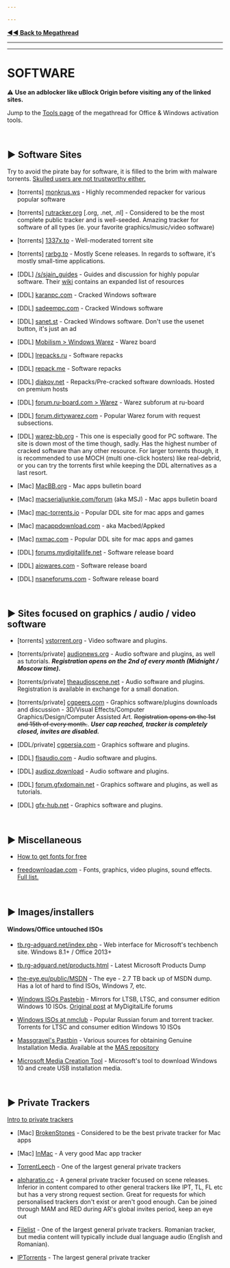 ---
---
[**◄◄ Back to Megathread**](https://www.reddit.com/r/Piracy/wiki/megathread)

---
---

# SOFTWARE

⚠️ **Use an adblocker like uBlock Origin before visiting any of the linked sites.**

Jump to the [Tools page](https://old.reddit.com/r/Piracy/wiki/megathread/tools) of the megathread for Office & Windows activation tools.

&nbsp;





## ► Software Sites

Try to avoid the pirate bay for software, it is filled to the brim with malware torrents. [Skulled users are not trustworthy either.](https://www.reddit.com/r/Piracy/comments/cxbn33/psa_ransomware_all_current_vegas_pro_17_torrents/)

* [torrents] [monkrus.ws](http://monkrus.ws/) - Highly recommended repacker for various popular software

* [torrents] [rutracker.org](http://rutracker.org/) [.org, .net, .nl] - Considered to be the most complete public tracker and is well-seeded. Amazing tracker for software of all types (ie. your favorite graphics/music/video software)

* [torrents] [1337x.to](https://1337x.to/) - Well-moderated torrent site

* [torrents] [rarbg.to](https://rarbg.to/) - Mostly Scene releases. In regards to software, it's mostly small-time applications.

* [DDL] [/s/sjain_guides](https://www.saidit.net/s/sjain_guides) - Guides and discussion for highly popular software. Their [wiki](https://saidit.net/s/sjain_guides/wiki/index) contains an expanded list of resources

* [DDL] [karanpc.com](https://karanpc.com/) - Cracked Windows software

* [DDL] [sadeempc.com](https://www.sadeempc.com/) - Cracked Windows software

* [DDL] [sanet.st](https://sanet.st) - Cracked Windows software. Don't use the usenet button, it's just an ad

* [DDL] [Mobilism > Windows Warez](https://forum.mobilism.org/viewforum.php?f=1073) - Warez board

* [DDL] [lrepacks.ru](https://lrepacks.ru/) - Software repacks

* [DDL] [repack.me](https://repack.me/) - Software repacks

* [DDL] [diakov.net](https://diakov.net/) - Repacks/Pre-cracked software downloads. Hosted on premium hosts

* [DDL] [forum.ru-board.com > Warez](http://forum.ru-board.com/forum.cgi?forum=35) - Warez subforum at ru-board

* [DDL] [forum.dirtywarez.com](https://forum.dirtywarez.com/) - Popular Warez forum with request subsections.

* [DDL] [warez-bb.org](http://warez-bb.org/) - This one is especially good for PC software. The site is down most of the time though, sadly. Has the highest number of cracked software than any other resource. For larger torrents though, it is recommended to use MOCH (multi one-click hosters) like real-debrid, or you can try the torrents first while keeping the DDL alternatives as a last resort.


* [Mac] [MacBB.org](https://macbb.org/) - Mac apps bulletin board

* [Mac] [macserialjunkie.com/forum](https://www.macserialjunkie.com/forum/) (aka MSJ) - Mac apps bulletin board

* [Mac] [mac-torrents.io](https://mac-torrents.io/) - Popular DDL site for mac apps and games

* [Mac] [macappdownload.com](https://www.macappdownload.com/) - aka Macbed/Appked

* [Mac] [nxmac.com](https://nxmac.com/) - Popular DDL site for mac apps and games

* [DDL] [forums.mydigitallife.net](https://forums.mydigitallife.net/) - Software release board

* [DDL] [aiowares.com](https://www.aiowares.com/) - Software release board

* [DDL] [nsaneforums.com](https://www.nsaneforums.com/) - Software release board


&nbsp;


## ► Sites focused on graphics / audio / video software

* [torrents] [vstorrent.org](https://vstorrent.org/) - Video software and plugins.

* [torrents/private] [audionews.org](https://audionews.org/) - Audio software and plugins, as well as tutorials. ***Registration opens on the 2nd of every month (Midnight / Moscow time).***

* [torrents/private] [theaudioscene.net](https://theaudioscene.net/) - Audio software and plugins. Registration is available in exchange for a small donation.

* [torrents/private] [cgpeers.com](https://www.cgpeers.com) - Graphics software/plugins downloads and discussion - 3D/Visual Effects/Computer Graphics/Design/Computer Assisted Art. ~~Registration opens on the 1st and 15th of every month.~~. ***User cap reached, tracker is completely closed, invites are disabled.***

* [DDL/private] [cgpersia.com](https://forum.cgpersia.com/) - Graphics software and plugins.

* [DDL] [flsaudio.com](https://flsaudio.com) - Audio software and plugins.

* [DDL] [audioz.download](https://audioz.download/) - Audio software and plugins.

* [DDL] [forum.gfxdomain.net](https://forum.gfxdomain.net/) - Graphics software and plugins, as well as tutorials.

* [DDL] [gfx-hub.net](https://gfx-hub.net/) - Graphics software and plugins.

&nbsp;





## ► Miscellaneous

* [How to get fonts for free](https://www.reddit.com/r/Piracy/comments/8tqfg6/how_to_download_paid_fonts_for_free/)

* [freedownloadae.com](https://freedownloadae.com/) - Fonts, graphics, video plugins, sound effects. [Full list.](https://i.imgur.com/kliyxvH.jpeg)

&nbsp;





## ► Images/installers

#### Windows/Office untouched ISOs

* [tb.rg-adguard.net/index.php](https://tb.rg-adguard.net/index.php) - Web interface for Microsoft's techbench site. Windows 8.1+ / Office 2013+
* [tb.rg-adguard.net/products.html](https://tb.rg-adguard.net/products.html) - Latest Microsoft Products Dump
* [the-eye.eu/public/MSDN](https://the-eye.eu/public/MSDN/) - The eye - 2.7 TB back up of MSDN dump. Has a lot of hard to find ISOs, Windows 7, etc.
* [Windows ISOs Pastebin](https://pastebin.com/ELUQdsvx) - Mirrors for LTSB, LTSC, and consumer edition Windows 10 ISOs. [Original post](https://forums.mydigitallife.net/threads/baidu-windows-10-all-languages-education-n-enterprise-n-pro-n-sl.64267/#post-1128431) at MyDigitalLife forums
* [Windows ISOs at nmclub](http://nnmclub.to/forum/viewforum.php?f=504) - Popular Russian forum and torrent tracker. Torrents for LTSC and consumer edition Windows 10 ISOs
* [Massgravel's Pastbin](https://pastebin.com/raw/jduBSazJ) - Various sources for obtaining Genuine Installation Media. Available at the [MAS repository](https://github.com/massgravel/Microsoft-Activation-Scripts/)
* [Microsoft Media Creation Tool](https://www.microsoft.com/en-us/software-download/windows10) - Microsoft's tool to download Windows 10 and create USB installation media.


&nbsp;




## ► Private Trackers

[Intro to private trackers](https://www.reddit.com/r/Piracy/wiki/guides/private_trackers)

* [Mac] [BrokenStones](https://brokenstones.club) - Considered to be the best private tracker for Mac apps

* [Mac] [InMac](https://inmac.org/login/) - A very good Mac app tracker

* [TorrentLeech](https://www.torrentleech.org/) - One of the largest general private trackers

* [alpharatio.cc](https://alpharatio.cc/) - A general private tracker focused on scene releases. Inferior in content compared to other general trackers like IPT, TL, FL etc but has a very strong request section. Great for requests for which personalised trackers don't exist or aren't good enough. Can be joined through MAM and RED during AR's global invites period, keep an eye out

* [Filelist](https://filelist.io/) - One of the largest general private trackers. Romanian tracker, but media content will typically include dual language audio (English and Romanian).

* [IPTorrents](http://iptorrents.com/) - The largest general private tracker

&nbsp;
